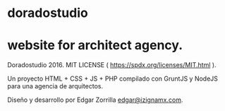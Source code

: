 # doradostudio
# website for architect agency.

Doradostudio 2016. MIT LICENSE ( https://spdx.org/licenses/MIT.html ).

Un proyecto HTML + CSS + JS + PHP compilado con GruntJS y NodeJS para una agencia de arquitectos.

Diseño y desarrollo por Edgar Zorrilla <edgar@izignamx.com>.


